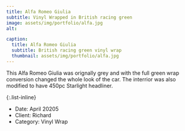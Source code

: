 ```yaml
---
title: Alfa Romeo Giulia
subtitle: Vinyl Wrapped in British racing green
image: assets/img/portfolio/alfa.jpg
alt: 

caption:
  title: Alfa Romeo Giulia
  subtitle: British racing green vinyl wrap
  thumbnail: assets/img/portfolio/alfa.jpg
---
```

This Alfa Romeo Giulia was orignally grey and with the full green wrap conversion changed the whole look of the car. The interrior was also modified to have 450pc Starlight headliner. 

{:.list-inline}
- Date: April 20205
- Client: Richard
- Category: Vinyl Wrap

